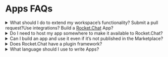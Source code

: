 # Apps FAQs

<details>

<summary>What should I do to extend my workspace’s functionality? Submit a pull request?Use integrations? Build a <a href="http://rocket.chat/">Rocket.Chat</a> App?</summary>

Each of those options has its strengths and weaknesses.

**Changing the source** code is the most powerful way of extending Rocket.Chat, but not the simplest - you need to learn the code base, understand the code pattern and rules, submit a PR, and follow up on any changes requested to get it merged.

[Integrations](../../use-rocket.chat/workspace-administration/integrations/), on the other hand, allow you to write simple scripts that will be executed either when a message is sent or received in a channel. They’re quick to learn and write, but their scope is very limited.

[Apps](https://github.com/spastorelli/RocketChatDocs/blob/test-datasync-changes/extend-rocket.chat-capabilities/rocket.chat-marketplace) are the middle ground. They are much more powerful than integrations, allowing you to interact with the UI and execute custom routines on several triggers. They’re not as complex as learning the whole code base and can be distributed to our whole community via the Marketplace.

</details>

<details>

<summary>Do I need to host my app somewhere to make it available to Rocket.Chat?</summary>

Not at all! [Rocket.Chat](http://rocket.chat/) Apps are packaged and deployed to a workspace, and the system will take care of hooking the App up. Apps can be installed manually or via the Marketplace.

</details>

<details>

<summary>Can I build an app and use it even if it’s not published in the Marketplace?</summary>

Absolutely! It’s recommended you use our [Apps Engine CLI ](https://developer.rocket.chat/apps-engine/getting-started/rocket.chat-app-engine-cli)tool to develop your apps, and it makes it super easy to deploy your apps to your own [Rocket.Chat](http://rocket.chat/) workspace.

</details>

<details>

<summary>Does Rocket.Chat have a plugin framework?</summary>

We don't have a plugin framework.

</details>

<details>

<summary>What language should I use to write Apps?</summary>

Rocket.Chat uses typescript only.

</details>
